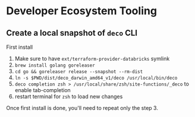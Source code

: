 # Developer Ecosystem Tooling

## Create a local snapshot of `deco` CLI

First install

1. Make sure to have `ext/terraform-provider-databricks` symlink
2. `brew install golang goreleaser`
3. `cd go && goreleaser release --snapshot --rm-dist`
4. `ln -s $PWD/dist/deco_darwin_amd64_v1/deco /usr/local/bin/deco`
5. `deco completion zsh > /usr/local/share/zsh/site-functions/_deco` to enable tab-completion
6. restart terminal for `zsh` to load new changes

Once first install is done, you'll need to repeat only the step 3.